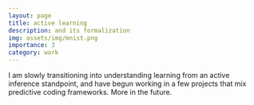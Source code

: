 ```yaml
---
layout: page
title: active learning
description: and its formalization
img: assets/img/mnist.png
importance: 3
category: work
---
```


I am slowly transitioning into understanding learning from an active inference standpoint, and have begun working in a few projects that mix predictive coding frameworks. More in the future.